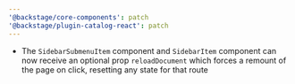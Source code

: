```yaml
---
'@backstage/core-components': patch
'@backstage/plugin-catalog-react': patch
---
```


- The `SidebarSubmenuItem` component and `SidebarItem` component can now receive an optional prop `reloadDocument` which forces a remount of the page on click, resetting any state for that route
